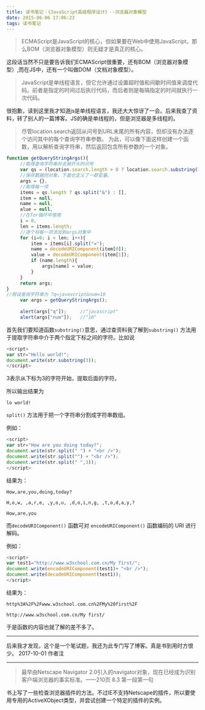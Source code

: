 ```yaml
---
title: 读书笔记：《JavaScript高级程序设计》--浏览器对象模型
date: 2015-06-06 17:06:23
tags: 读书笔记
---
```



> ECMAScript是JavaScript的核心，但如果要在Web中使用JavaScript，那么BOM（浏览器对象模型）则无疑才是真正的核心。

这段话当然不只是要告诉我们ECMAScript很重要，还有BOM（浏览器对象模型）,而在JS中，还有一个叫做DOM（文档对象模型）。


> JavaScript是单线程语言，但它允许通过设置超时值和间歇时间值来调度代码。前者是指定的时间过后执行代码，而后者则是每隔指定的时间就执行一次代码。

很抱歉，读到这里我才知道js是单线程语言，我还大大惊讶了一会。后来我查了资料，转了别人的一篇博客。JS的确是单线程的，但是浏览器是多线程的。

> 尽管location.search返回从问号到URL末尾的所有内容，但却没有办法逐个访问其中的每个查询字符串参数。
> 为此，可以像下面这样创建一个函数，用以解析查询字符串，然后返回包含所有参数的一个对象。

```javascript
function getQueryStringArgs(){     
     //取得查询字符串并去掉开头的问号
     var qs = (location.search.length > 0 ? location.search.substring(1) : ""), 
     //保存数据的对象，下面也定义了一群变量。
     args = {}, 
     //取得每一项
     items = qs.length ? qs.split("&") : [],
     item = null,
     name = null,
     alue = null, 
     //在for循环中使用
     i = 0,
     len = items.length;            
     //逐个将每一项添加到args对象中
     for (i=0; i < len; i++){
         item = items[i].split("=");
         name = decodeURIComponent(item[0]);
         value = decodeURIComponent(item[1]);                
         if (name.length){
             args[name] = value;
         }
     }            
     return args;
}
//假设查询字符串为 ?q=javascript&num=10
     var args = getQueryStringArgs();
        
     alert(args["q"]);     //"javascript"
     alert(args["num"]);   //"10"
```

首先我们要知道函数`substring()`意思，通过查资料我了解到`substring()` 方法用于提取字符串中介于两个指定下标之间的字符。比如说
```js
<script>
var str="Hello world!";
document.write(str.substring(3));
</script>
```
3表示从下标为3的字符开始，提取后面的字符。

所以输出结果为
	
	lo world!

`split()` 方法用于把一个字符串分割成字符串数组。

例如：

```js
<script>
var str="How are you doing today?";
document.write(str.split(" ") + "<br />");
document.write(str.split("") + "<br />");
document.write(str.split(" ",3));
</script>
```
结果为：

	How,are,you,doing,today?

	H,o,w, ,a,r,e, ,y,o,u, ,d,o,i,n,g, ,t,o,d,a,y,?

	How,are,you

而`decodeURIComponent()` 函数可对 `encodeURIComponent()` 函数编码的 URI 进行解码。

例如：

```js
<script>
var test1="http://www.w3school.com.cn/My first/";
document.write(encodeURIComponent(test1)+ "<br />");
document.write(decodeURIComponent(test1));
</script>
```

结果为：

	http%3A%2F%2Fwww.w3school.com.cn%2FMy%20first%2F
	
	http://www.w3school.com.cn/My first/

于是函数的内容也就了解的差不多了。

---

后来我才发现，这个是一个笔试题，我还为此专门写了博客。真是书到用时方恨少。
2017-10-01 作者注

---

> 最早由Netscape Navigator 2.0引入的navigator对象，现在已经成为识别客户端浏览器的事实标准。——210页 8.3 第一段第一句

书上写了一些检查浏览器插件的方法。不过IE不支持Netscape的插件，所以要使用专用的ActiveXObject类型，并尝试创建一个特定的插件的实例。


